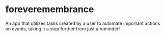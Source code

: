 # foreveremembrance
An app that utilizes tasks created by a user to automate important actions on events, taking it a step further from just a reminder!
